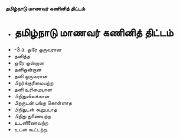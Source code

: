 **தமிழ்நாடு மாணவர் கணினித் திட்டம்**
- # தமிழ்நாடு மாணவர் கணினித் திட்டம்
- -3 a. ஒரே ஒருவரான
- தனித்த
- ஒரே ஒன்றான
- தனிஒன்றான
- தனி ஒருவரான
- பிறர்க்குரிமையற்ற
- தனி உரிமையான
- பிறிதுவிலக்கான
- பிறருடன் பங்கு கொள்ளாத
- பிறிதுடன் கூறுபடாத
- பிறிது துணையற்ற
- உடனிணைவற்ற
- உடன் கூட்டற்ற.

